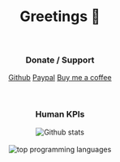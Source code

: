 <h1 align="center">Greetings 🖖</h1>

<br/>
  <h3 align="center">Donate / Support</h3>
  <p align="center">
  <a href="https://github.com/sponsors/cupcakearmy">Github</a>
  <a href="https://www.paypal.com/paypalme/cupcakearmy">Paypal<a/>
  <a href="https://www.buymeacoffee.com/cupcakearmy">Buy me a coffee</a>
    </p>
<br/>
  <h3 align="center">Human KPIs </h3>
<p align="center">
<img src="https://github-readme-stats.vercel.app/api?username=cupcakearmy&show_icons=true&border_radius=20&bg_color=30,e96443,904e95&title_color=fff&text_color=eee&icon_color=fff" alt="Github stats" />
<br/><br/>
<img src="https://github-readme-stats.vercel.app/api/top-langs?username=cupcakearmy&show_icons=true&border_radius=20&layout=compact" alt="top programming languages" />
</p>
